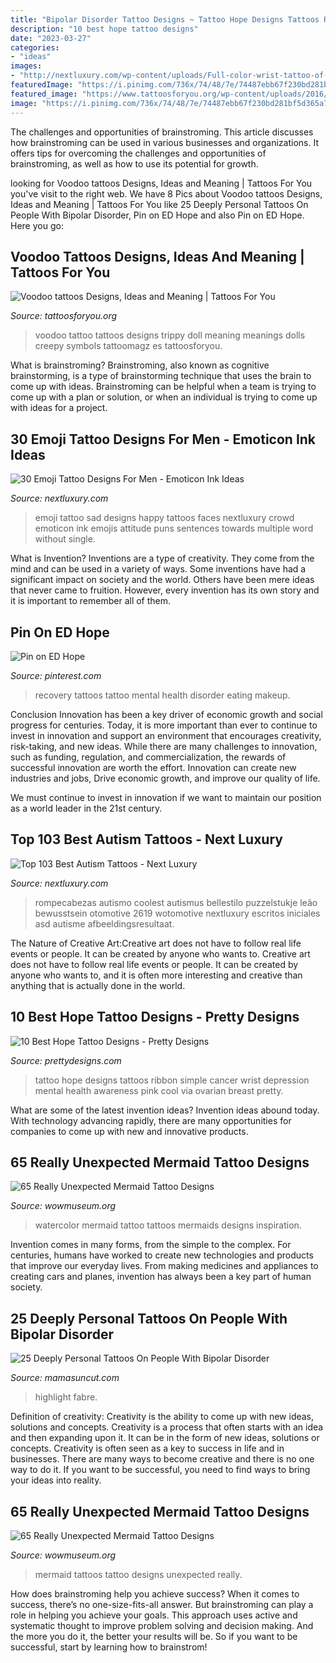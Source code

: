 ```yaml
---
title: "Bipolar Disorder Tattoo Designs ~ Tattoo Hope Designs Tattoos Ribbon Simple Cancer Wrist Depression Mental Health Awareness Pink Cool Via Ovarian Breast Pretty"
description: "10 best hope tattoo designs"
date: "2023-03-27"
categories:
- "ideas"
images:
- "http://nextluxury.com/wp-content/uploads/Full-color-wrist-tattoo-of-line-work-puzzle-piece.jpg"
featuredImage: "https://i.pinimg.com/736x/74/48/7e/74487ebb67f230bd281bf5d365a75018--recovery-tattoo-mental-health.jpg"
featured_image: "https://www.tattoosforyou.org/wp-content/uploads/2016/05/Voodoo-Tattoo-Images.jpg"
image: "https://i.pinimg.com/736x/74/48/7e/74487ebb67f230bd281bf5d365a75018--recovery-tattoo-mental-health.jpg"
---
```



The challenges and opportunities of brainstroming.
This article discusses how brainstroming can be used in various businesses and organizations. It offers tips for overcoming the challenges and opportunities of brainstroming, as well as how to use its potential for growth.

	

		
looking for Voodoo tattoos Designs, Ideas and Meaning | Tattoos For You you've visit to the right web. We have 8 Pics about Voodoo tattoos Designs, Ideas and Meaning | Tattoos For You like 25 Deeply Personal Tattoos On People With Bipolar Disorder, Pin on ED Hope and also Pin on ED Hope. Here you go:
		
    
## Voodoo Tattoos Designs, Ideas And Meaning | Tattoos For You

<img loading=lazy src="https://www.tattoosforyou.org/wp-content/uploads/2016/05/Voodoo-Tattoo-Images.jpg" onerror="this.onerror=null;this.src='https://tse4.mm.bing.net/th?id=OIP.i1xV6XzrCJbZjnLJTEr_ygHaHa&amp;pid=15.1';" alt="Voodoo tattoos Designs, Ideas and Meaning | Tattoos For You">

_Source: tattoosforyou.org_

>voodoo tattoo tattoos designs trippy doll meaning meanings dolls creepy symbols tattoomagz es tattoosforyou. 

	

What is brainstroming?
Brainstroming, also known as cognitive brainstorming, is a type of brainstorming technique that uses the brain to come up with ideas. Brainstroming can be helpful when a team is trying to come up with a plan or solution, or when an individual is trying to come up with ideas for a project.

    
## 30 Emoji Tattoo Designs For Men - Emoticon Ink Ideas

<img loading=lazy src="http://nextluxury.com/wp-content/uploads/happy-and-sad-faces-emoji-tattoos-for-gentlemen-on-hips.jpg" onerror="this.onerror=null;this.src='https://tse2.mm.bing.net/th?id=OIP.8oBqqgeVKz9J4bPNmYNXTgHaGd&amp;pid=15.1';" alt="30 Emoji Tattoo Designs For Men - Emoticon Ink Ideas">

_Source: nextluxury.com_

>emoji tattoo sad designs happy tattoos faces nextluxury crowd emoticon ink emojis attitude puns sentences towards multiple word without single. 

	

What is Invention?
Inventions are a type of creativity. They come from the mind and can be used in a variety of ways. Some inventions have had a significant impact on society and the world. Others have been mere ideas that never came to fruition. However, every invention has its own story and it is important to remember all of them.

    
## Pin On ED Hope

<img loading=lazy src="https://i.pinimg.com/736x/74/48/7e/74487ebb67f230bd281bf5d365a75018--recovery-tattoo-mental-health.jpg" onerror="this.onerror=null;this.src='https://tse1.mm.bing.net/th?id=OIP.5bAlkgfDULjGqiufzLKdsQHaHa&amp;pid=15.1';" alt="Pin on ED Hope">

_Source: pinterest.com_

>recovery tattoos tattoo mental health disorder eating makeup. 

	

Conclusion
Innovation has been a key driver of economic growth and social progress for centuries. Today, it is more important than ever to continue to invest in innovation and support an environment that encourages creativity, risk-taking, and new ideas.
While there are many challenges to innovation, such as funding, regulation, and commercialization, the rewards of successful innovation are worth the effort. Innovation can create new industries and jobs, Drive economic growth, and improve our quality of life.

We must continue to invest in innovation if we want to maintain our position as a world leader in the 21st century.

    
## Top 103 Best Autism Tattoos - Next Luxury

<img loading=lazy src="http://nextluxury.com/wp-content/uploads/Full-color-wrist-tattoo-of-line-work-puzzle-piece.jpg" onerror="this.onerror=null;this.src='https://tse3.mm.bing.net/th?id=OIP.b-wR7l5w1c_VeUoyx012LgHaJ4&amp;pid=15.1';" alt="Top 103 Best Autism Tattoos - Next Luxury">

_Source: nextluxury.com_

>rompecabezas autismo coolest autismus bellestilo puzzelstukje leão bewusstsein otomotive 2619 wotomotive nextluxury escritos iniciales asd autisme afbeeldingsresultaat. 

	

The Nature of Creative Art:Creative art does not have to follow real life events or people. It can be created by anyone who wants to.
Creative art does not have to follow real life events or people. It can be created by anyone who wants to, and it is often more interesting and creative than anything that is actually done in the world.

    
## 10 Best Hope Tattoo Designs - Pretty Designs

<img loading=lazy src="http://www.prettydesigns.com/wp-content/uploads/2014/11/Simple-Hope-Tattoo.jpg" onerror="this.onerror=null;this.src='https://tse4.mm.bing.net/th?id=OIP.lL7LsT8boyWRRx6p4OCsPgHaJ3&amp;pid=15.1';" alt="10 Best Hope Tattoo Designs - Pretty Designs">

_Source: prettydesigns.com_

>tattoo hope designs tattoos ribbon simple cancer wrist depression mental health awareness pink cool via ovarian breast pretty. 

	

What are some of the latest invention ideas?
Invention ideas abound today. With technology advancing rapidly, there are many opportunities for companies to come up with new and innovative products.

    
## 65 Really Unexpected Mermaid Tattoo Designs

<img loading=lazy src="http://www.wowmuseum.org/wp-content/uploads/2015/06/mermaid-tattoos-22.jpg" onerror="this.onerror=null;this.src='https://tse4.mm.bing.net/th?id=OIP.HTvVOs3t4wz8HsdZVHG9tAHaHa&amp;pid=15.1';" alt="65 Really Unexpected Mermaid Tattoo Designs">

_Source: wowmuseum.org_

>watercolor mermaid tattoo tattoos mermaids designs inspiration. 

	

Invention comes in many forms, from the simple to the complex. For centuries, humans have worked to create new technologies and products that improve our everyday lives. From making medicines and appliances to creating cars and planes, invention has always been a key part of human society.

    
## 25 Deeply Personal Tattoos On People With Bipolar Disorder

<img loading=lazy src="https://mamasuncut.com/wp-content/uploads/2020/10/1869253733957191660_278532100_CJ79h.jpg" onerror="this.onerror=null;this.src='https://tse3.mm.bing.net/th?id=OIP.h86VgI5EJFly8uMNpt5OwgHaFj&amp;pid=15.1';" alt="25 Deeply Personal Tattoos On People With Bipolar Disorder">

_Source: mamasuncut.com_

>highlight fabre. 

	

Definition of creativity: Creativity is the ability to come up with new ideas, solutions and concepts.
Creativity is a process that often starts with an idea and then expanding upon it. It can be in the form of new ideas, solutions or concepts. Creativity is often seen as a key to success in life and in businesses. There are many ways to become creative and there is no one way to do it. If you want to be successful, you need to find ways to bring your ideas into reality.

    
## 65 Really Unexpected Mermaid Tattoo Designs

<img loading=lazy src="http://www.wowmuseum.org/wp-content/uploads/2015/06/mermaid-tattoos-5.jpg" onerror="this.onerror=null;this.src='https://tse2.mm.bing.net/th?id=OIP.mAoQysE2x0nH0mxCh3GN7QHaJk&amp;pid=15.1';" alt="65 Really Unexpected Mermaid Tattoo Designs">

_Source: wowmuseum.org_

>mermaid tattoos tattoo designs unexpected really. 

	

How does brainstroming help you achieve success?
When it comes to success, there’s no one-size-fits-all answer. But brainstroming can play a role in helping you achieve your goals. This approach uses active and systematic thought to improve problem solving and decision making. And the more you do it, the better your results will be. So if you want to be successful, start by learning how to brainstrom!

